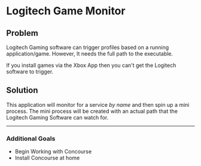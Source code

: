 # Logitech Game Monitor

## Problem
Logitech Gaming software can trigger profiles based on a running application/game. However, It needs the full path to the executable.

If you install games via the Xbox App then you can't get the Logitech software to trigger.

## Solution
This application will monitor for a service _by name_ and then spin up a mini process. The mini process will be created with an actual path that the Logitech Gaming Software can watch for.

---
### Additional Goals
* Begin Working with Concourse
* Install Concourse at home